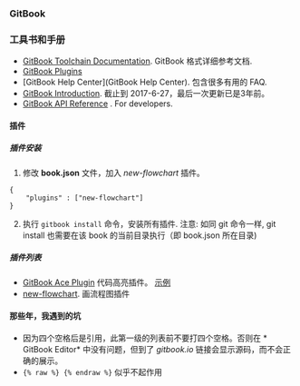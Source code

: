 ### GitBook

### 工具书和手册
* [GitBook Toolchain Documentation](https://www.gitbook.com/book/gitbookio/docs-toolchain/details). GitBook 格式详细参考文档.
* [GitBook Plugins](https://plugins.gitbook.com/)
* [GitBook Help Center](GitBook Help Center). 包含很多有用的 FAQ.
* [GitBook Introduction](https://mlewistw.gitbooks.io/gitbook-introduction/content/). 截止到 2017-6-27，最后一次更新已是3年前。
* [GitBook API Reference](https://developer.gitbook.com/) . For developers.

#### 插件

##### 插件安装
1. 修改 **book.json** 文件，加入 *new-flowchart* 插件。
```
{
    "plugins" : ["new-flowchart"]
}
```
2. 执行 `gitbook install` 命令，安装所有插件. 注意: 如同 git 命令一样, git install 也需要在该 book 的当前目录执行（即 book.json 所在目录)

##### 插件列表
* [GitBook Ace Plugin](https://github.com/ymcatar/gitbook-plugin-ace "Ace") 代码高亮插件。 [示例](https://ymcatar.gitbooks.io/gitbook-test/content/testing_ace.html)
* [new-flowchart](https://github.com/nsdont/gitbook-plugin-new-flowchart#readme). 画流程图插件




#### 那些年，我遇到的坑
* 因为四个空格后是引用，此第一级的列表前不要打四个空格。否则在 * GitBook Editor* 中没有问题，但到了 *gitbook.io* 链接会显示源码，而不会正确的展示。
* `{% raw %} {% endraw %}` 似乎不起作用
    
